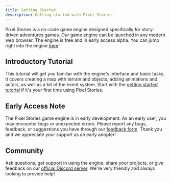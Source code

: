 ```yaml
---
title: Getting Started
description: Getting started with Pixel Stories
---
```


Pixel Stories is a no-code game engine designed specifically for story-driven adventures games. Our game engine can be launched in any modern web browser. The engine is free and in early access alpha. You can jump right into the engine <a href="https://app.pixelstories.io" target="_blank">here</a>!

## Introductory Tutorial

This tutorial will get you familiar with the engine's interface and basic tasks. It covers creating a map with terrain and objects, adding animations and actors, as well as a bit of the event system. Start with the [getting started tutorial](../tutorials/basic) if it's your first time using Pixel Stories.

## Early Access Note

The Pixel Stories game engine is in early development. As an early user, you may encounter bugs or unexpected errors. Please report any bugs, feedback, or suggestions you have through our [feedback form](https://forms.gle/76x3G1mkUQpKvbG7A). Thank you and we appreciate your support as an early adopter!

## Community

Ask questions, get support in using the engine, share your projects, or give feedback on our [official Discord server](https://discord.gg/XN9EaUh26g). We're very friendly and always looking to provide help!
